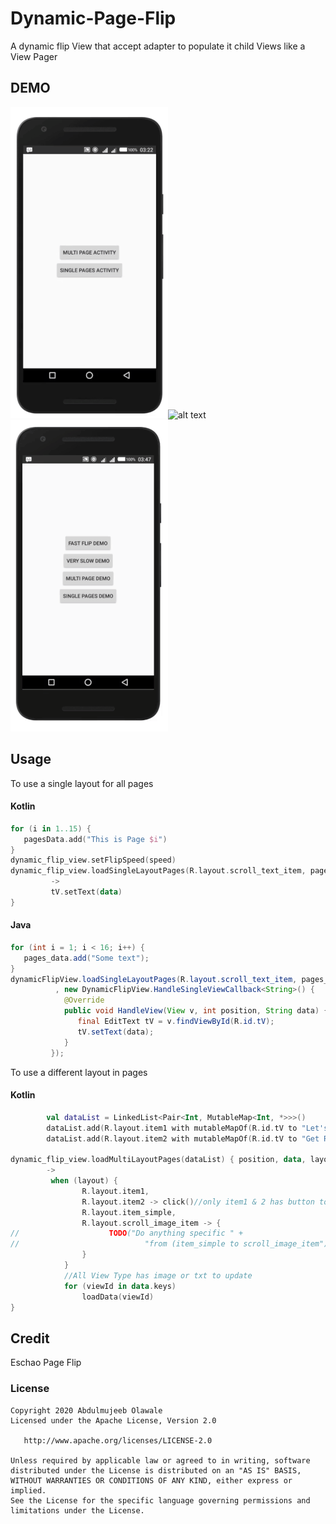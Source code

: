 # Dynamic-Page-Flip
A dynamic flip View that accept adapter to populate it child Views like  a View Pager

## DEMO
![alt text](https://github.com/shittu33/Dynamic-Page-Flip/blob/master/single.gif?raw=true)![alt text](https://github.com/shittu33/Dynamic-Page-Flip/blob/master/multi.gif?raw=true)![alt text](https://github.com/shittu33/Dynamic-Page-Flip/blob/master/speed.gif?raw=true)

## Usage

To use a single layout for all pages
#### Kotlin 
```kotlin
for (i in 1..15) {
   pagesData.add("This is Page $i")
}
dynamic_flip_view.setFlipSpeed(speed)
dynamic_flip_view.loadSingleLayoutPages(R.layout.scroll_text_item, pagesData) { position, data
         ->
         tV.setText(data)
}
```
#### Java
```Java
for (int i = 1; i < 16; i++) {
   pages_data.add("Some text");
}
dynamicFlipView.loadSingleLayoutPages(R.layout.scroll_text_item, pages_data
          , new DynamicFlipView.HandleSingleViewCallback<String>() {
            @Override
            public void HandleView(View v, int position, String data) {
               final EditText tV = v.findViewById(R.id.tV);
               tV.setText(data);
            }
         });
```

To use a different layout in pages
#### Kotlin 

```kotlin
        val dataList = LinkedList<Pair<Int, MutableMap<Int, *>>>()
        dataList.add(R.layout.item1 with mutableMapOf(R.id.tV to "Let's \n Begin!", R.id.img to R.drawable.google_fun))
        dataList.add(R.layout.item2 with mutableMapOf(R.id.tV to "Get Ready!!", R.id.img to R.drawable.dance))
      
dynamic_flip_view.loadMultiLayoutPages(dataList) { position, data, layout
        ->
         when (layout) {
                R.layout.item1,
                R.layout.item2 -> click()//only item1 & 2 has button to click
                R.layout.item_simple,
                R.layout.scroll_image_item -> {
//                    TODO("Do anything specific " +
//                            "from (item_simple to scroll_image_item")
                }
            }
            //All View Type has image or txt to update
            for (viewId in data.keys)
                loadData(viewId)
}
```
## Credit
Eschao Page Flip


### License
```
Copyright 2020 Abdulmujeeb Olawale
Licensed under the Apache License, Version 2.0

   http://www.apache.org/licenses/LICENSE-2.0

Unless required by applicable law or agreed to in writing, software
distributed under the License is distributed on an "AS IS" BASIS,
WITHOUT WARRANTIES OR CONDITIONS OF ANY KIND, either express or implied.
See the License for the specific language governing permissions and
limitations under the License.
```
